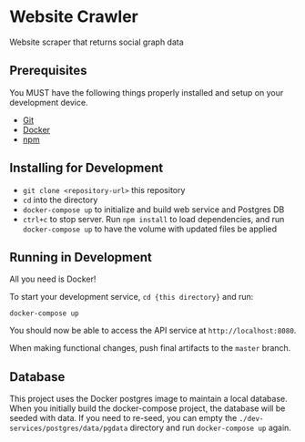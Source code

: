 # Website Crawler
Website scraper that returns social graph data

## Prerequisites

You MUST have the following things properly installed and setup on your development device.

* [Git](https://git-scm.com/)
* [Docker](https://docker.com)
* [npm](https://npmjs.com)

## Installing for Development

* `git clone <repository-url>` this repository
* `cd` into the directory
* `docker-compose up` to initialize and build web service and Postgres DB
* `ctrl+c` to stop server. Run `npm install` to load dependencies, and run `docker-compose up` to have the volume with updated files be applied

## Running in Development

All you need is Docker!

To start your development service, `cd {this directory}` and run:

```
docker-compose up
```

You should now be able to access the API service at `http://localhost:8080`.

When making functional changes, push final artifacts to the `master` branch.

## Database
This project uses the Docker postgres image to maintain a local database. When you initially build the docker-compose
project, the database will be seeded with data. If you need to re-seed, you can empty the `./dev-services/postgres/data/pgdata` directory
and run `docker-compose up` again.


